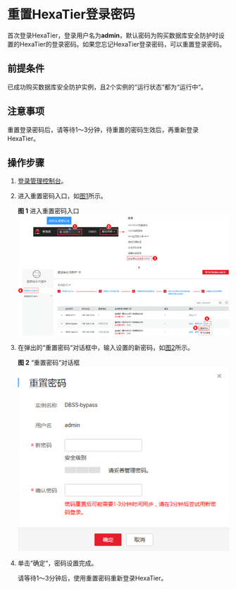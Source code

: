 # 重置HexaTier登录密码<a name="ZH-CN_TOPIC_0174953911"></a>

首次登录HexaTier，登录用户名为**admin**，默认密码为购买数据库安全防护时设置的HexaTier的登录密码。如果您忘记HexaTier登录密码，可以重置登录密码。

## 前提条件<a name="section26173815151056"></a>

已成功购买数据库安全防护实例，且2个实例的“运行状态“都为“运行中“。

## 注意事项<a name="section0193192817394"></a>

重置登录密码后，请等待1～3分钟，待重置的密码生效后，再重新登录HexaTier。

## 操作步骤<a name="section1070145145613"></a>

1.  [登录管理控制台](https://console.huaweicloud.com/)。
2.  进入重置密码入口，如[图1](#zh-cn_topic_0111166372_fig4989100164918)所示。

    **图 1**  进入重置密码入口<a name="zh-cn_topic_0111166372_fig4989100164918"></a>  
    ![](figures/进入重置密码入口.png "进入重置密码入口")

3.  在弹出的“重置密码“对话框中，输入设置的新密码，如[图2](#fig254142319571)所示。

    **图 2** “重置密码“对话框<a name="fig254142319571"></a>  
    ![](figures/重置密码对话框.png "重置密码对话框")

4.  单击“确定“，密码设置完成。

    请等待1～3分钟后，使用重置密码重新登录HexaTier。


